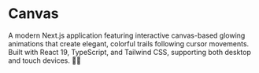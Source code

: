 # Canvas
A modern Next.js application featuring interactive canvas-based glowing animations that create elegant, colorful trails following cursor movements. Built with React 19, TypeScript, and Tailwind CSS, supporting both desktop and touch devices. 🌟✨
